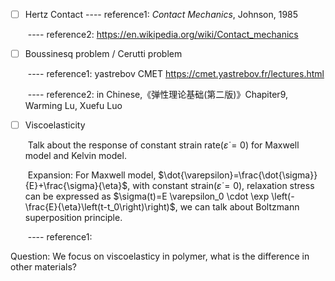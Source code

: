 - [ ] Hertz Contact ---- reference1: *Contact Mechanics*, Johnson, 1985

  ​			  ---- reference2: https://en.wikipedia.org/wiki/Contact_mechanics							

- [ ] Boussinesq problem / Cerutti problem

  ​			  ---- reference1: yastrebov CMET https://cmet.yastrebov.fr/lectures.html

  ​			  ---- reference2: in Chinese,《弹性理论基础(第二版)》Chapiter9, Warming Lu, Xuefu Luo

- [ ] Viscoelasticity 

  ​	Talk about the response of constant strain rate($\dot{\varepsilon}=0$) for Maxwell model and Kelvin model.

  ​	Expansion: For Maxwell model, $\dot{\varepsilon}=\frac{\dot{\sigma}}{E}+\frac{\sigma}{\eta}$, with constant strain($\dot{\varepsilon}=0$), relaxation stress can be expressed as $\sigma(t)=E \varepsilon_0 \cdot \exp \left(-\frac{E}{\eta}\left(t-t_0\right)\right)$, we can talk about Boltzmann superposition principle.

  ​			 ---- reference1:



Question: We focus on viscoelasticy in polymer, what is the difference in other materials?

